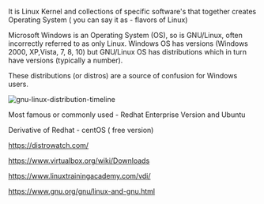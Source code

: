 It is Linux Kernel and collections of specific software's that together creates Operating System ( you can say it as - flavors of Linux) 

Microsoft Windows is an Operating System (OS), so is GNU/Linux, often incorrectly referred to as only Linux. Windows OS has versions (Windows 2000, XP,Vista, 7, 8, 10) but GNU/Linux OS has distributions which in turn have versions (typically a number). 

These distributions (or distros) are a source of confusion for Windows users.


![gnu-linux-distribution-timeline](https://github.com/ashrafkgit/Linux/assets/134578702/315968fc-bd16-4be4-9ecd-4447a27b513d)


Most famous or commonly used - Redhat Enterprise Version and Ubuntu 

Derivative of Redhat - centOS ( free version) 

https://distrowatch.com/ 

https://www.virtualbox.org/wiki/Downloads 

https://www.linuxtrainingacademy.com/vdi/

https://www.gnu.org/gnu/linux-and-gnu.html

